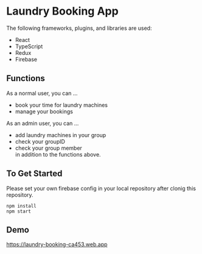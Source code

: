 # Laundry Booking App
The following frameworks, plugins, and libraries are used:
- React
- TypeScript
- Redux
- Firebase

## Functions
As a normal user, you can ...
- book your time for laundry machines
- manage your bookings  

As an admin user, you can ...
- add laundry machines in your group
- check your groupID
- check your group member  
in addition to the functions above.

## To Get Started
Please set your own firebase config in your local repository after clonig this repository.

```
npm install
npm start
```

## Demo
https://laundry-booking-ca453.web.app
